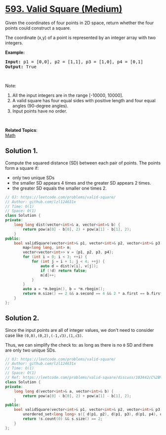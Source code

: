 # [593. Valid Square (Medium)](https://leetcode.com/problems/valid-square/)

<p>Given the coordinates of four points in 2D space, return whether the four points could construct a square.</p>

<p>The coordinate (x,y) of a point is represented by an integer array with two integers.</p>

<p><b>Example:</b></p>

<pre><b>Input:</b> p1 = [0,0], p2 = [1,1], p3 = [1,0], p4 = [0,1]
<b>Output:</b> True
</pre>

<p>&nbsp;</p>

<p>Note:</p>

<ol>
	<li>All the input integers are in the range [-10000, 10000].</li>
	<li>A valid square has four equal sides with positive length and four equal angles (90-degree angles).</li>
	<li>Input points have no order.</li>
</ol>

<p>&nbsp;</p>


**Related Topics**:  
[Math](https://leetcode.com/tag/math/)

## Solution 1.

Compute the squared distance (SD) between each pair of points. The points form a square if:
* only two unique SDs
* the smaller SD appears 4 times and the greater SD appears 2 times.
* the greater SD equals the smaller one times 2.

```cpp
// OJ: https://leetcode.com/problems/valid-square/
// Author: github.com/lzl124631x
// Time: O(1)
// Space: O(1)
class Solution {
private:
    long long dist(vector<int>& a, vector<int>& b) {
        return pow(a[0] - b[0], 2) + pow(a[1] - b[1], 2);
    }
public:
    bool validSquare(vector<int>& p1, vector<int>& p2, vector<int>& p3, vector<int>& p4) {
        map<long long, int> m;
        vector<vector<int>> v = {p1, p2, p3, p4};
        for (int i = 0; i < 3; ++i) {
            for (int j = i + 1; j < 4; ++j) {
                auto d = dist(v[i], v[j]);
                if (!d) return false;
                m[d]++;
            }
        }
        auto a = *m.begin(), b = *m.rbegin();
        return m.size() == 2 && a.second == 4 && 2 * a.first == b.first;
    }
};
```

## Solution 2.

Since the input points are all of integer values, we don't need to consider case like `(0,0),(0,2),(-1,√3),(1,√3)`.

Thus, we can simplify the check to: as long as there is no `0` SD and there are only two unique SDs.

```cpp
// OJ: https://leetcode.com/problems/valid-square/
// Author: github.com/lzl124631x
// Time: O(1)
// Space: O(1)
// Ref: https://leetcode.com/problems/valid-square/discuss/103442/C%2B%2B-3-lines-(unordered_set)
class Solution {
private:
    long long d(vector<int>& a, vector<int>& b) {
        return pow(a[0] - b[0], 2) + pow(a[1] - b[1], 2);
    }
public:
    bool validSquare(vector<int>& p1, vector<int>& p2, vector<int>& p3, vector<int>& p4) {
        unordered_set<long long> s({ d(p1, p2), d(p1, p3), d(p1, p4), d(p2, p3), d(p2, p4), d(p3, p4) });
        return !s.count(0) && s.size() == 2;
    }
};
```